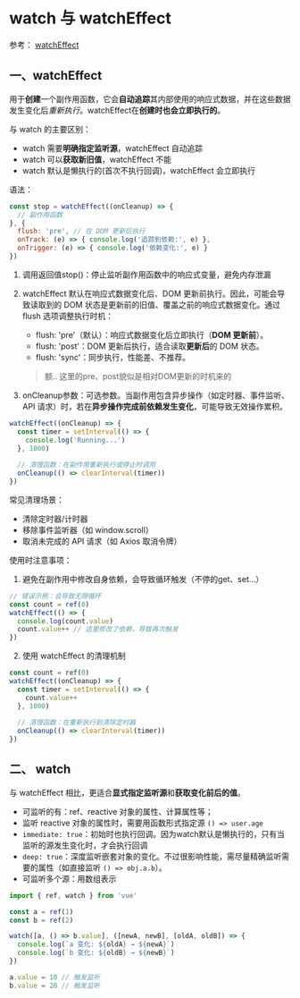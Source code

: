 # watch 与 watchEffect

参考：
[watchEffect](https://cn.vuejs.org/api/reactivity-core.html#watcheffect) 


## 一、watchEffect
用于**创建**一个副作用函数，它会**自动追踪**其内部使用的响应式数据，并在这些数据发生变化后*重新执行*。watchEffect在**创建时也会立即执行的**。

与 watch 的主要区别：  
* watch 需要**明确指定监听源**，watchEffect 自动追踪
* watch 可以**获取新旧值**，watchEffect 不能
* watch 默认是懒执行的(首次不执行回调)，watchEffect 会立即执行

语法：
```js
const stop = watchEffect((onCleanup) => {
  // 副作用函数
}, {
  flush: 'pre', // 在 DOM 更新后执行
  onTrack: (e) => { console.log('追踪到依赖:', e) },
  onTrigger: (e) => { console.log('依赖变化:', e) }
})
```
1. 调用返回值stop()：停止监听副作用函数中的响应式变量，避免内存泄漏
2. watchEffect 默认在响应式数据变化后、DOM 更新前执行。因此，可能会导致读取到的 DOM 状态是更新前的旧值、覆盖之前的响应式数据变化。通过 flush 选项调整执行时机：
    * flush: 'pre'（默认）：响应式数据变化后立即执行（**DOM 更新前**）。
    * flush: 'post'：DOM 更新后执行，适合读取**更新后**的 DOM 状态。
    * flush: 'sync'：同步执行，性能差、不推荐。
    > 额..  这里的pre、post貌似是相对DOM更新的时机来的

3. onCleanup参数：可选参数。当副作用包含异步操作（如定时器、事件监听、API 请求）时，若在**异步操作完成前依赖发生变化**，可能导致无效操作累积。
```js
watchEffect((onCleanup) => {
  const timer = setInterval(() => {
    console.log('Running...')
  }, 1000)
  
  // 清理函数：在副作用重新执行或停止时调用
  onCleanup(() => clearInterval(timer))
})
```
常见清理场景：
* 清除定时器/计时器
* 移除事件监听器（如 window.scroll）
* 取消未完成的 API 请求（如 Axios 取消令牌）


使用时注意事项：
1. 避免在副作用中修改自身依赖，会导致循环触发（不停的get、set...）
```js
// 错误示例：会导致无限循环
const count = ref(0)
watchEffect(() => {
  console.log(count.value)
  count.value++ // 这里修改了依赖，导致再次触发
})
```

2. 使用 watchEffect 的清理机制
```js
const count = ref(0)
watchEffect((onCleanup) => {
  const timer = setInterval(() => {
    count.value++
  }, 1000)
  
  // 清理函数：在重新执行前清除定时器
  onCleanup(() => clearInterval(timer))
})
```

## 二、 watch
与 watchEffect 相比，更适合**显式指定监听源**和**获取变化前后的值**。

* 可监听的有：ref、reactive 对象的属性、计算属性等；
* 监听 reactive 对象的属性时，需要用函数形式指定源 `() => user.age`
* `immediate: true`：初始时也执行回调。因为watch默认是懒执行的，只有当监听的源发生变化时，才会执行回调
* `deep: true`：深度监听嵌套对象的变化。不过很影响性能，需尽量精确监听需要的属性（如直接监听 `() => obj.a.b`）。
* 可监听多个源：用数组表示
```js
import { ref, watch } from 'vue'

const a = ref(1)
const b = ref(2)

watch([a, () => b.value], ([newA, newB], [oldA, oldB]) => {
  console.log(`a 变化: ${oldA} → ${newA}`)
  console.log(`b 变化: ${oldB} → ${newB}`)
})

a.value = 10 // 触发监听
b.value = 20 // 触发监听
```
